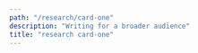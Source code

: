 ```yaml
---
path: "/research/card-one"
description: "Writing for a broader audience"
title: "research card-one"
---
```

